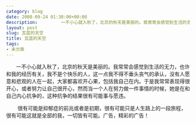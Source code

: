 ```yaml
---
category: blog
date: 2008-09-24 01:30:00+00:00
description:         一不小心就入秋了，北京的秋天是美丽的。我常常会感觉到生活的无力，
layout: post
slug: 瓦蓝的天空
title: 瓦蓝的天空
tags:
- 未分类
---
```


        一不小心就入秋了，北京的秋天是美丽的。我常常会感觉到生活的无力，也许和我的经历有关，我不是个快乐的人，这一点我不得不垂头丧气的承认，没有人愿意和悲观的人在一起，大家都喜欢开心果，包括我自己在内。于是我常常表现得很开心，或者努力让自己很开心，然而当一个人在努力做一件事情的时候，她是在和自己内心抗争的，这种抗争的结果很有可能事与愿违。  
  
         很有可能是抑郁症的前兆或者是初期，很有可能只是人生路上的一段旅程，很有可能这就是全部的我，一切皆有可能。广告，精彩的广告！  
  
       
